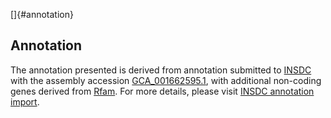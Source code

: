 []{#annotation}

Annotation
----------

The annotation presented is derived from annotation submitted to
[INSDC](http://www.insdc.org) with the assembly accession
[GCA\_001662595.1](http://www.ebi.ac.uk/ena/data/view/GCA_001662595.1),
with additional non-coding genes derived from
[Rfam](http://rfam.xfam.org/). For more details, please visit [INSDC
annotation
import](http://ensemblgenomes.org/info/data/insdc_annotation).
